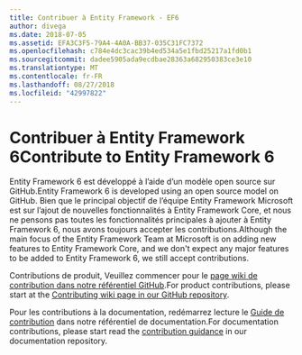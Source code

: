 ```yaml
---
title: Contribuer à Entity Framework - EF6
author: divega
ms.date: 2018-07-05
ms.assetid: EFA3C3F5-79A4-4A0A-BB37-035C31FC7372
ms.openlocfilehash: c784e4dc3cac39b4ed534a5e1fbd25217a1fd0b1
ms.sourcegitcommit: dadee5905ada9ecdbae28363a682950383ce3e10
ms.translationtype: MT
ms.contentlocale: fr-FR
ms.lasthandoff: 08/27/2018
ms.locfileid: "42997822"
---
```

# <a name="contribute-to-entity-framework-6"></a><span data-ttu-id="fd952-102">Contribuer à Entity Framework 6</span><span class="sxs-lookup"><span data-stu-id="fd952-102">Contribute to Entity Framework 6</span></span>
<span data-ttu-id="fd952-103">Entity Framework 6 est développé à l’aide d’un modèle open source sur GitHub.</span><span class="sxs-lookup"><span data-stu-id="fd952-103">Entity Framework 6 is developed using an open source model on GitHub.</span></span> <span data-ttu-id="fd952-104">Bien que le principal objectif de l’équipe Entity Framework Microsoft est sur l’ajout de nouvelles fonctionnalités à Entity Framework Core, et nous ne pensons pas toutes les fonctionnalités principales à ajouter à Entity Framework 6, nous avons toujours accepter les contributions.</span><span class="sxs-lookup"><span data-stu-id="fd952-104">Although the main focus of the Entity Framework Team at Microsoft is on adding new features to Entity Framework Core, and we don't expect any major features to be added to Entity Framework 6, we still accept contributions.</span></span>

<span data-ttu-id="fd952-105">Contributions de produit, Veuillez commencer pour le [page wiki de contribution dans notre référentiel GitHub](https://github.com/aspnet/EntityFramework6/wiki/Contributing).</span><span class="sxs-lookup"><span data-stu-id="fd952-105">For product contributions, please start at the [Contributing wiki page in our GitHub repository](https://github.com/aspnet/EntityFramework6/wiki/Contributing).</span></span>

<span data-ttu-id="fd952-106">Pour les contributions à la documentation, redémarrez lecture le [Guide de contribution](https://github.com/aspnet/EntityFramework.Docs/blob/master/CONTRIBUTING.md) dans notre référentiel de documentation.</span><span class="sxs-lookup"><span data-stu-id="fd952-106">For documentation contributions, please start read the [contribution guidance](https://github.com/aspnet/EntityFramework.Docs/blob/master/CONTRIBUTING.md) in our documentation repository.</span></span>

